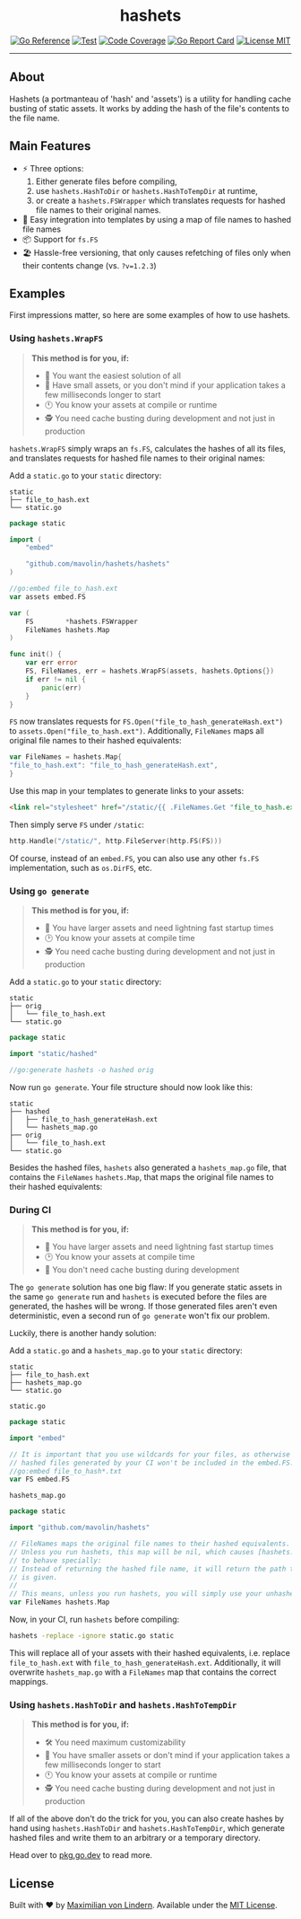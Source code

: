<div align="center">
<h1>hashets</h1>

[![Go Reference](https://pkg.go.dev/badge/github.com/mavolin/hashets.svg)](https://pkg.go.dev/github.com/mavolin/hashets)
[![Test](https://github.com/mavolin/hashets/actions/workflows/test.yml/badge.svg)](https://github.com/mavolin/hashets/actions)
[![Code Coverage](https://codecov.io/gh/mavolin/hashets/branch/develop/graph/badge.svg?token=ewFEQGgMES)](https://codecov.io/gh/mavolin/hashets)
[![Go Report Card](https://goreportcard.com/badge/github.com/mavolin/hashets)](https://goreportcard.com/report/github.com/mavolin/hashets)
[![License MIT](https://img.shields.io/github/license/mavolin/hashets)](./LICENSE)
</div>

---

## About

Hashets (a portmanteau of 'hash' and 'assets') is a utility for handling cache
busting of static assets.
It works by adding the hash of the file's contents to the file name.

## Main Features

* ⚡ Three options:
    1. Either generate files before compiling,
    2. use `hashets.HashToDir` or `hashets.HashToTempDir` at runtime,
    3. or create a `hashets.FSWrapper` which translates requests for hashed file names to their original names.
* 🧒 Easy integration into templates by using a map of file names to hashed file names
* 📦 Support for `fs.FS`
* 🏖 Hassle-free versioning, that only causes refetching of files only when their contents change (vs. `?v=1.2.3`)

## Examples

First impressions matter, so here are some examples of how to use hashets.

### Using `hashets.WrapFS`

> **This method is for you, if:**
>
> * 🧒 You want the easiest solution of all
> * 🤏 Have small assets, or you don't mind if your application takes a few milliseconds longer to start
> * 🕚 You know your assets at compile or runtime
> * 🕵 You need cache busting during development and not just in production

`hashets.WrapFS` simply wraps an `fs.FS`, calculates the hashes of all its files, and
translates requests for hashed file names to their original names:

Add a `static.go` to your `static` directory:

```
static
├── file_to_hash.ext
└── static.go
```

```go
package static

import (
	"embed"

	"github.com/mavolin/hashets/hashets"
)

//go:embed file_to_hash.ext
var assets embed.FS

var (
	FS        *hashets.FSWrapper
	FileNames hashets.Map
)

func init() {
	var err error
	FS, FileNames, err = hashets.WrapFS(assets, hashets.Options{})
	if err != nil {
		panic(err)
	}
}
```

`FS` now translates requests for `FS.Open("file_to_hash_generateHash.ext")` to `assets.Open("file_to_hash.ext")`.
Additionally, `FileNames` maps all original file names to their hashed equivalents:

```go
var FileNames = hashets.Map{
"file_to_hash.ext": "file_to_hash_generateHash.ext",
}
```

Use this map in your templates to generate links to your assets:

```html
<link rel="stylesheet" href="/static/{{ .FileNames.Get "file_to_hash.ext" }}">
```

Then simply serve `FS` under `/static`:

```go
http.Handle("/static/", http.FileServer(http.FS(FS)))
```

Of course, instead of an `embed.FS`, you can also use any other `fs.FS` implementation, such as `os.DirFS`, etc.

### Using `go generate`

> **This method is for you, if:**
>
> * 📏 You have larger assets and need lightning fast startup times
> * 🕑 You know your assets at compile time
> * 🕵 You need cache busting during development and not just in production

Add a `static.go` to your `static` directory:

```
static
├── orig
│   └── file_to_hash.ext
└── static.go
```

```go
package static

import "static/hashed"

//go:generate hashets -o hashed orig
```

Now run `go generate`.
Your file structure should now look like this:

```
static
├── hashed
│   ├── file_to_hash_generateHash.ext
│   └── hashets_map.go
├── orig
│   └── file_to_hash.ext
└── static.go
```

Besides the hashed files, `hashets` also generated a `hashets_map.go` file,
that contains the `FileNames` `hashets.Map`, that maps the original file names
to their hashed equivalents:

### During CI

> **This method is for you, if:**
>
> * 📏 You have larger assets and need lightning fast startup times
> * 🕑 You know your assets at compile time
> * 🤷 You don't need cache busting during development

The `go generate` solution has one big flaw:
If you generate static assets in the same `go generate` run and `hashets` is
executed before the files are generated, the hashes will be wrong.
If those generated files aren't even deterministic, even a second run of `go generate`
won't fix our problem.

Luckily, there is another handy solution:

Add a `static.go` and a `hashets_map.go` to your `static` directory:

```
static
├── file_to_hash.ext
├── hashets_map.go
└── static.go
```

`static.go`
```go
package static

import "embed"

// It is important that you use wildcards for your files, as otherwise the
// hashed files generated by your CI won't be included in the embed.FS.
//go:embed file_to_hash*.txt
var FS embed.FS
```

`hashets_map.go`
```go
package static

import "github.com/mavolin/hashets"

// FileNames maps the original file names to their hashed equivalents.
// Unless you run hashets, this map will be nil, which causes [hashets.Map.Get]
// to behave specially:
// Instead of returning the hashed file name, it will return the path that it
// is given.
//
// This means, unless you run hashets, you will simply use your unhashed assets.
var FileNames hashets.Map
```

Now, in your CI, run `hashets` before compiling:

```sh
hashets -replace -ignore static.go static
```

This will replace all of your assets with their hashed equivalents, i.e.
replace `file_to_hash.ext` with `file_to_hash_generateHash.ext`.
Additionally, it will overwrite `hashets_map.go` with a `FileNames` map that
contains the correct mappings.

### Using `hashets.HashToDir` and `hashets.HashToTempDir`

> **This method is for you, if:**
>
> * 🛠 You need maximum customizability
> * 🤏 You have smaller assets or don't mind if your application takes a few milliseconds longer to start
> * 🕚 You know your assets at compile or runtime
> * 🕵 You need cache busting during development and not just in production

If all of the above don't do the trick for you, you can also create hashes by
hand using `hashets.HashToDir` and `hashets.HashToTempDir`, which generate
hashed files and write them to an arbitrary or a temporary directory.

Head over to [pkg.go.dev](https://pkg.go.dev/github.com/mavolin/hashets) to read more.

## License

Built with ❤ by [Maximilian von Lindern](https://github.com/mavolin).
Available under the [MIT License](./LICENSE).
